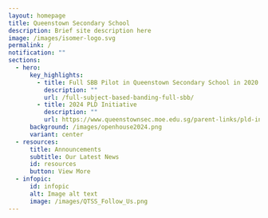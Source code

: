 ```yaml
---
layout: homepage
title: Queenstown Secondary School
description: Brief site description here
image: /images/isomer-logo.svg
permalink: /
notification: ""
sections:
  - hero:
      key_highlights:
        - title: Full SBB Pilot in Queenstown Secondary School in 2020
          description: ""
          url: /full-subject-based-banding-full-sbb/
        - title: 2024 PLD Initiative
          description: ""
          url: https://www.queenstownsec.moe.edu.sg/parent-links/pld-initiatives/
      background: /images/openhouse2024.png
      variant: center
  - resources:
      title: Announcements
      subtitle: Our Latest News
      id: resources
      button: View More
  - infopic:
      id: infopic
      alt: Image alt text
      image: /images/QTSS_Follow_Us.png
---
```

